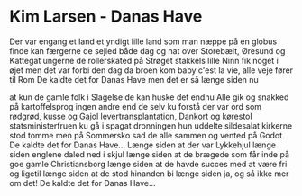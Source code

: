 # Kim Larsen - Danas Have



Der var engang et land
et yndigt lille land
som man næppe på en globus finde kan
færgerne de sejled både dag og nat
over Storebælt, Øresund og Kattegat
ungerne de rollerskated på Strøget
stakkels lille Ninn fik noget i øjet
men det var forbi den dag da broen kom
baby c'est la vie, alle veje fører til Rom
De kaldte det for Danas Have
men det er så længe siden nu

at kun de gamle folk i Slagelse
de kan huske det endnu
Alle gik og snakked på kartoffelsprog
ingen andre end de selv ku forstå
der var ord som rødgrød, kusse og Gajol
levertransplantation, Dankort og kørestol
statsministerfruen ku gå i spagat
dronningen hun uddelte sildesalat
kirkerne stod tomme men på Sommersko
sad de alle sammen og vented på Godot
De kaldte det for Danas Have...
Længe siden at der var Lykkehjul
længe siden englene daled ned i skjul
længe siden at de brægede som får
inde på goe gamle Christiansborg
længe siden at de havde succes
med at være fri og ligetil
længe siden at de stod hinanden bi
længe siden ja, og så ikke mer om det!
De kaldte det for Danas Have...
